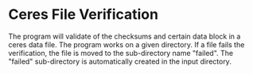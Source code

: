 # Ceres File Verification

The program will validate of the checksums and certain data block in a ceres data file.  The program works on a given directory.  If a file fails the verification, the file is moved to the sub-directory name "failed".  The "failed" sub-directory is automatically created in the input directory.
